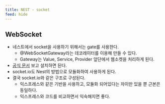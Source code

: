 ```yaml
---
title: NEST - socket
feed: hide
---
```


## WebSocket
- 네스트에서 socket을 사용하기 위해서는 gate를 사용한다.
	- @WebSocketGateway라는 데코레이터를 이용해 만들 수 있다.
	- Gateway는 Value, Service, Provider 앞단에서 웹소켓을 처리하게 된다.
- [공식 문서](https://docs.nestjs.com/websockets/gateways) 보고 설치하면 된다.
- socket.io도 Nest의 방법으로 모듈화하여 사용하게 된다.
- 결국 socket.io와 같은 구조로 구성된다.
	- 익스프레스와 같은 기반을 사용하고, 모듈화 되어있다는 차이만 있을 뿐 근본은 동일하다.
	- 익스프레스와 코드를 비교하면서 익숙해지면 좋다.